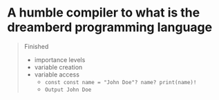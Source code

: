 # A humble compiler to what is the dreamberd programming language

> Finished
> - importance levels
> - variable creation
> - variable access
>   - ```const const name = "John Doe"? name? print(name)!```
>   - ```Output John Doe```
